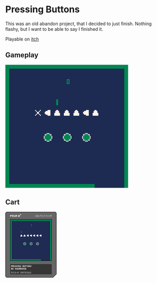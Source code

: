 # Pressing Buttons

This was an old abandon project, that I decided to just finish. Nothing flashy, but I want to be able to say I finished it. 

Playable on [itch](https://sugarvoid.itch.io/pressing-buttons)

## Gameplay
![gameplay](https://github.com/sugarvoid/pressing-buttons/blob/master/gameplay.gif)
<br>

## Cart
![cart](https://github.com/sugarvoid/pressing-buttons/blob/master/pressing_buttons.p8.png)
